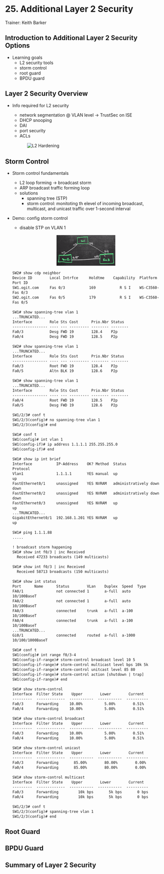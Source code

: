 # 25. Additional Layer 2 Security

Trainer: Keith Barker


## Introduction to Additional Layer 2 Security Options

- Learning goals
  - L2 security tools
  - storm control
  - root guard
  - BPDU guard


## Layer 2 Security Overview

- Info required for L2 security
  - network segmentation @ VLAN level $\to$ TrustSec on ISE
  - DHCP snooping
  - DAI
  - port security
  - ACLs

  <figure style="margin: 0.5em; display: flex; justify-content: center; align-items: center;">
    <img style="margin: 0.1em; padding-top: 0.5em; width: 40vw;"
      onclick= "window.open('page')"
      src    = "img/25-l2sec.png"
      alt    = "L2 Hardening"
      title  = "L2 Hardening"
    />
  </figure>


## Storm Control

- Storm control fundamentals
  - L2 loop forming $\to$ broadcast storm
  - ARP broadcast traffic forming loop
  - solutions
    - spanning tree (STP)
    - storm control: monitoting th elevel of incoming broadcast, multicast, and unicast traffic over 1-second interval


- Demo: config storm control
  - disable STP on VLAN 1

  <figure style="margin: 0.5em; display: flex; justify-content: center; align-items: center;">
    <img style="margin: 0.1em; padding-top: 0.5em; width: 20vw;"
      onclick= "window.open('page')"
      src    = "img/25-swloop.png"
      alt    = "Lopped switches"
      title  = "Lopped switches"
    />
  </figure>

  ```text
  SW2# show cdp neighbor
  Device ID        Local Intrfce     Holdtme    Capability  Platform  Port ID
  SW1.ogit.com     Fas 0/3           169           R S I    WS-C3560- Fas 0/3
  SW2.ogit.com     Fas 0/5           179           R S I    WS-C3560- Fas 0/5

  SW1# show spanning-tree vlan 1
  ...TRUNCATED... 
  Interface        Role Sts Cost      Prio.Nbr Status
  ---------------- ---- --- --------- -------- --------
  Fa0/3            Desg FWD 19        128.4    P2p
  Fa0/4            Desg FWD 19        128.5    P2p

  SW2# show spanning-tree vlan 1
  ...TRUNCATED... 
  Interface        Role Sts Cost      Prio.Nbr Status
  ---------------- ---- --- --------- -------- --------
  Fa0/3            Root FWD 19        128.4    P2p
  Fa0/5            Altn BLK 19        128.6    P2p

  SW3# show spanning-tree vlan 1
  ...TRUNCATED... 
  Interface        Role Sts Cost      Prio.Nbr Status
  ---------------- ---- --- --------- -------- --------
  Fa0/4            Root FWD 19        128.5    P2p
  Fa0/5            Desg FWD 19        128.6    P2p

  SW1/2/3# conf t
  SW1/2/3(config)# no spanning-tree vlan 1
  SW1/2/3(config)# end

  SW1# conf t
  SW1(config)# int vlan 1
  SW1(config-if)# ip address 1.1.1.1 255.255.255.0
  SW1(config-if)# end

  SW1# show ip int brief
  Interface           IP-Address    OK? Method  Status                Protocol
  Vlan1               1.1.1.1       YES manual  up                    up
  FastEthernet0/1     unassigned    YES NVRAM   administratively down down
  FastEthernet0/2     unassigned    YES NVRAM   administratively down down
  FastEthernet0/3     unassigned    YES NVRAM   up                    up
  ...TRUNCATED... 
  GigabitEthernet0/1  192.168.1.201 YES NVRAM   up                    up

  SW1# ping 1.1.1.88
  .....

  ! broadcast storm happening
  SW1# show int f0/3 | inc Received
    Received 47233 broadcasts (149 multicasts)

  SW1# show int f0/3 | inc Received
    Received 58713 broadcasts (150 multicasts)

  SW1# show int status
  Port      Name      Status        VLan    Duplex  Speed  Type
  FA0/1               not connected 1       a-full  auto   10/100BaseT
  FA0/2               not connected 1       a-full  auto   10/100BaseT
  FA0/3               connected     trunk   a-full  a-100  10/100BaseT
  FA0/4               connected     trunk   a-full  a-100  10/100BaseT
  ...TRUNCATED... 
  Gi0/1               connected     routed  a-full  a-1000 10/100/1000BaseT

  SW1# conf t
  SW1(config)# int range f0/3-4
  SW1(config-if-range)# storm-control broadcast level 10 5
  SW1(config-if-range)# storm-control multicast level bps 10k 5k
  SW1(config-if-range)# storm-control unitcast level 85 80
  SW1(config-if-range)# storm-control action [shutdown | trap]
  SW1(config-if-range)# end

  SW1# show storm-control
  Interface  Filter State    Upper        Lower        Current
  ---------  -------------  -----------  -----------  ----------
  Fa0/3      Forwarding     10.00%          5.00%        0.51%
  Fa0/4      Forwarding     10.00%          5.00%        0.51%

  SW1# show storm-control broadcast
  Interface  Filter State    Upper        Lower        Current
  ---------  -------------  -----------  -----------  ----------
  Fa0/3      Forwarding     10.00%          5.00%        0.51%
  Fa0/4      Forwarding     10.00%          5.00%        0.51%

  SW1# show storm-control unicast
  Interface  Filter State    Upper        Lower        Current
  ---------  -------------  -----------  -----------  ----------
  Fa0/3      Forwarding       85.00%        80.00%        0.00%
  Fa0/4      Forwarding       85.00%        80.00%        0.00%

  SW1# show storm-control multicast
  Interface  Filter State    Upper        Lower        Current
  ---------  -------------  -----------  -----------  ----------
  Fa0/3      Forwarding         10k bps       5k bps       0 bps
  Fa0/4      Forwarding         10k bps       5k bps       0 bps

  SW1/2/3# conf t
  SW1/2/3(config)# spanning-tree vlan 1
  SW1/2/3(config)# end
  ```



## Root Guard




## BPDU Guard




## Summary of Layer 2 Security



